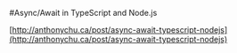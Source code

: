 #Async/Await in TypeScript and Node.js

[http://anthonychu.ca/post/async-await-typescript-nodejs](http://anthonychu.ca/post/async-await-typescript-nodejs)

